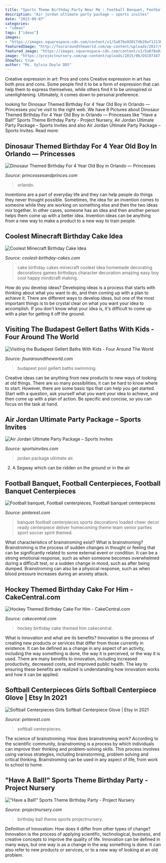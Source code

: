 ```yaml
---
title: "Sports Theme Birthday Party Near Me : Football Banquet, Football Centerpieces, Football Banquet Centerpieces"
description: "Air jordan ultimate party package – sports invites"
date: "2023-09-07"
categories:
- "ideas"
tags: ["ideas"]
images:
- "https://images.squarespace-cdn.com/content/v1/5a878a92017db29af1213b18/1570572237396-A3HL9982RNK9TFW3ALST/ke17ZwdGBToddI8pDm48kF9aEDQaTpZHfWEO2zppK7Z7gQa3H78H3Y0txjaiv_0fDoOvxcdMmMKkDsyUqMSsMWxHk725yiiHCCLfrh8O1z5QPOohDIaIeljMHgDF5CVlOqpeNLcJ80NK65_fV7S1UX7HUUwySjcPdRBGehEKrDf5zebfiuf9u6oCHzr2lsfYZD7bBzAwq_2wCJyqgJebgg/4+year+old+boy+birthday+party+-+dinosaur+theme+orlando+florida+(7).jpg"
featuredImage: "http://fouraroundtheworld.com/wp-content/uploads/2017/06/swimming-pool-612449_1280.jpg"
featured_image: "https://images.squarespace-cdn.com/content/v1/5a878a92017db29af1213b18/1570572237396-A3HL9982RNK9TFW3ALST/ke17ZwdGBToddI8pDm48kF9aEDQaTpZHfWEO2zppK7Z7gQa3H78H3Y0txjaiv_0fDoOvxcdMmMKkDsyUqMSsMWxHk725yiiHCCLfrh8O1z5QPOohDIaIeljMHgDF5CVlOqpeNLcJ80NK65_fV7S1UX7HUUwySjcPdRBGehEKrDf5zebfiuf9u6oCHzr2lsfYZD7bBzAwq_2wCJyqgJebgg/4+year+old+boy+birthday+party+-+dinosaur+theme+orlando+florida+(7).jpg"
image: "https://projectnursery.com/wp-content/uploads/2015/06/DSC07347-768x1024.jpg"
ShowToc: true
author: "Ms. Sylvia Doyle DDS"
---
```



Creative expression in art: Pros and cons
Creative expression in art has both pros and cons. Some people find it to be a form of expression that can help them to express themselves, while others find it to be uninspired or unenlightening. Ultimately, it comes down to personal preference.

	

		
looking for Dinosaur Themed Birthday For 4 Year Old Boy in Orlando — Princesses you've visit to the right web. We have 8 Pictures about Dinosaur Themed Birthday For 4 Year Old Boy in Orlando — Princesses like &quot;Have a Ball!&quot; Sports Theme Birthday Party - Project Nursery, Air Jordan Ultimate Party Package – Sports Invites and also Air Jordan Ultimate Party Package – Sports Invites. Read more:
		
    
## Dinosaur Themed Birthday For 4 Year Old Boy In Orlando — Princesses

<img loading=lazy src="https://images.squarespace-cdn.com/content/v1/5a878a92017db29af1213b18/1570572237396-A3HL9982RNK9TFW3ALST/ke17ZwdGBToddI8pDm48kF9aEDQaTpZHfWEO2zppK7Z7gQa3H78H3Y0txjaiv_0fDoOvxcdMmMKkDsyUqMSsMWxHk725yiiHCCLfrh8O1z5QPOohDIaIeljMHgDF5CVlOqpeNLcJ80NK65_fV7S1UX7HUUwySjcPdRBGehEKrDf5zebfiuf9u6oCHzr2lsfYZD7bBzAwq_2wCJyqgJebgg/4+year+old+boy+birthday+party+-+dinosaur+theme+orlando+florida+(7).jpg" onerror="this.onerror=null;this.src='https://tse1.mm.bing.net/th?id=OIP.zAF3XLuBAXFIa_Gpca_SfwHaFj&amp;pid=15.1';" alt="Dinosaur Themed Birthday For 4 Year Old Boy in Orlando — Princesses">

_Source: princessesandprinces.com_

>orlando. 

	

Inventions are a part of everyday life and they can help people do things they never thought possible. Sometimes, the idea for an invention comes to someone while they are working on something else and then the two ideas mix together. In other cases, someone has an idea and then another person helps them come up with a better idea. Invention ideas can be anything from a new way to make a product to a new way to train people.

    
## Coolest Minecraft Birthday Cake Idea

<img loading=lazy src="http://www.coolest-birthday-cakes.com/files/2014/05/coolest-mindcraft-cake-69142-e1399499647535.jpg" onerror="this.onerror=null;this.src='https://tse2.mm.bing.net/th?id=OIP.6KEZQFO2TGBONH6GKiUKfwHaJL&amp;pid=15.1';" alt="Coolest Minecraft Birthday Cake Idea">

_Source: coolest-birthday-cakes.com_

>cake birthday cakes minecraft coolest idea homemade decorating decorations games birthdays character decoration amazing easy boy cool happy mindcraft making. 

	

How do you develop ideas?
Developing ideas is a process that starts with thinking about what you want to do, and then coming up with a plan to achieve it. There are different ways to develop ideas, but one of the most important things is to be crystal clear on what you want your idea to accomplish. If you don't know what your idea is, it's difficult to come up with a plan for getting it off the ground.

    
## Visiting The Budapest Gellert Baths With Kids - Four Around The World

<img loading=lazy src="http://fouraroundtheworld.com/wp-content/uploads/2017/06/swimming-pool-612449_1280.jpg" onerror="this.onerror=null;this.src='https://tse1.mm.bing.net/th?id=OIP.r4SVUvGlhfb7J7OBH5SneQHaFj&amp;pid=15.1';" alt="Visiting the Budapest Gellert Baths With Kids - Four Around The World">

_Source: fouraroundtheworld.com_

>budapest pool gellert baths swimming. 

	

Creative ideas can be anything from new products to new ways of looking at old things. There are so many possibilities, it can be hard to know where to start. However, there are some basic tips that can help you get started. Start with a question, ask yourself what you want your idea to achieve, and then come up with a plan of action. Be specific and concise, so you can focus on the task at hand.

    
## Air Jordan Ultimate Party Package – Sports Invites

<img loading=lazy src="http://sportsinvites.com/wp-content/uploads/2016/12/Jordan-Invite-3-Product-3.jpg" onerror="this.onerror=null;this.src='https://tse1.mm.bing.net/th?id=OIP.U9mVob9ADqyPuwj-Obl5_QHaE8&amp;pid=15.1';" alt="Air Jordan Ultimate Party Package – Sports Invites">

_Source: sportsinvites.com_

>jordan package ultimate air. 

	

2. A Segway which can be ridden on the ground or in the air

    
## Football Banquet, Football Centerpieces, Football Banquet Centerpieces

<img loading=lazy src="https://i.pinimg.com/736x/9b/95/9c/9b959c047024e4fb180655192682cb13--sports-banquet-centerpieces-banquet-decorations.jpg" onerror="this.onerror=null;this.src='https://tse4.mm.bing.net/th?id=OIP.FhGEBPQkz43tBo2eoXu_dAHaJ4&amp;pid=15.1';" alt="Football banquet, Football centerpieces, Football banquet centerpieces">

_Source: pinterest.com_

>banquet football centerpieces sports decorations loaded cheer decor ready centerpiece deliver homecoming theme team senior parties sport soccer spirit themed. 

	

What characteristics of brainstroming exist?
What is brainstroming? Brainstroming is the process of sudden changes in thought or feeling that can be significantly related to some external event or condition. It can be a strong emotional response, such as when someone becomes overwhelmed during a difficult test, or a sudden change in mood, such as after being dumped. Brainstroming can also be a physical response, such as when blood pressure increases during an anxiety attack.

    
## Hockey Themed Birthday Cake For Him - CakeCentral.com

<img loading=lazy src="https://cdn001.cakecentral.com/gallery/2015/03/900_890347WXZk_hockey-themed-birthday-cake-for-him.jpg" onerror="this.onerror=null;this.src='https://tse4.mm.bing.net/th?id=OIP.RyAb3Z6OxKJmlc1Bc4ksggHaJ4&amp;pid=15.1';" alt="Hockey Themed Birthday Cake For Him - CakeCentral.com">

_Source: cakecentral.com_

>hockey birthday cake themed him cakecentral. 

	

What is innovation and what are its benefits?
Innovation is the process of creating new products or services that differ from those currently in existence. It can be defined as a change in any aspect of an activity, including the way something is done, the way it is perceived, or the way it is used. 
There are many benefits to innovation, including increased productivity, decreased costs, and improved public health. The key to ensuring these benefits are realized is understanding how innovation works and how it can be applied.

    
## Softball Centerpieces Girls Softball Centerpiece Glove | Etsy In 2021

<img loading=lazy src="https://i.pinimg.com/736x/98/95/d6/9895d65d4a529f12fa6c0679b868b03e.jpg" onerror="this.onerror=null;this.src='https://tse3.mm.bing.net/th?id=OIP.rgisUqsen_OKlcZumJI1HAHaNN&amp;pid=15.1';" alt="Softball Centerpieces Girls Softball Centerpiece Glove | Etsy in 2021">

_Source: pinterest.com_

>softball centerpieces. 

	

The science of brainstroming: How does brainstroming work?
According to the scientific community, brainstroming is a process by which individuals can improve their thinking and problem-solving skills. This process involves using various strategies, including brainstorming, problem solving and critical thinking. Brainstroming can be used in any aspect of life, from work to school to home.

    
## &quot;Have A Ball!&quot; Sports Theme Birthday Party - Project Nursery

<img loading=lazy src="https://projectnursery.com/wp-content/uploads/2015/06/DSC07347-768x1024.jpg" onerror="this.onerror=null;this.src='https://tse2.mm.bing.net/th?id=OIP.tOZz1azrmSy7GNJ6_pHW8wDhEs&amp;pid=15.1';" alt="&quot;Have a Ball!&quot; Sports Theme Birthday Party - Project Nursery">

_Source: projectnursery.com_

>birthday ball theme sports projectnursery. 

	

Definition of Innovation: How does it differ from other types of change?
Innovation is the process of applying scientific, technological, business, and creative concepts to improve the quality of life. Innovation can be defined in many ways, but one way is as a change in the way something is done. It can also refer to new products or services, or to a new way of looking at an old problem.

